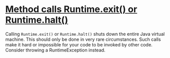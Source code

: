 # [Method calls Runtime.exit() or Runtime.halt()](http://fb-contrib.sourceforge.net/bugdescriptions.html#MDM_RUNTIME_EXIT_OR_HALT)

Calling `Runtime.exit()` or `Runtime.halt()` shuts down the entire Java virtual machine.
			This should only be done in very rare circumstances. Such calls make it hard or impossible for your code to be
			invoked by other code. Consider throwing a RuntimeException instead.
